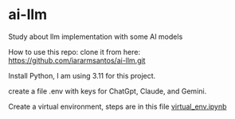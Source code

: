 # ai-llm

Study about llm implementation with some AI models

How to use this repo:
clone it from here: https://github.com/iararmsantos/ai-llm.git

Install Python, I am using 3.11 for this project.

create a file .env with keys for ChatGpt, Claude, and Gemini.

Create a virtual environment, steps are in this file [virtual_env.ipynb](https://github.com/iararmsantos/ai-llm/blob/main/virtual_env.ipynb)
